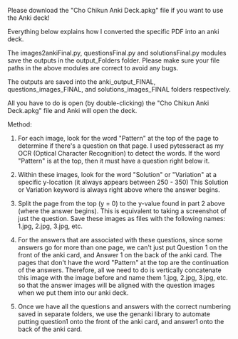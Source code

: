 Please download the "Cho Chikun Anki Deck.apkg" file if you want to use the Anki deck!

Everything below explains how I converted the specific PDF into an anki deck.

The images2ankiFinal.py, questionsFinal.py and solutionsFinal.py modules save the outputs in the output_Folders folder.
Please make sure your file paths in the above modules are correct to avoid any bugs.

The outputs are saved into the anki_output_FINAL, questions_images_FINAL, and solutions_images_FINAL folders respectively. 

All you have to do is open (by double-clicking) the "Cho Chikun Anki Deck.apkg" file and Anki will open the deck.  

Method:

1. For each image, look for the word "Pattern" at the top of the page to determine if there's a question on that page.
   I used pytesseract as my OCR (Optical Character Recognition) to detect the words. 
   If the word "Pattern" is at the top, then it must have a question right below it.

2. Within these images, look for the word "Solution" or "Variation" at a specific y-location (it always appears between 250 - 350)
   This Solution or Variation keyword is always right above where the answer begins. 

3. Split the page from the top (y = 0) to the y-value found in part 2 above (where the answer begins). 
   This is equivalent to taking a screenshot of just the question.
   Save these images as files with the following names: 1.jpg, 2.jpg, 3.jpg, etc.

4. For the answers that are associated with these questions, since some answers go for more than one page, we can't 
   just put Question 1 on the front of the anki card, and Answer 1 on the back of the anki card. 
   The pages that don't have the word "Pattern" at the top are the continuation of the answers.
   Therefore, all we need to do is vertically concatenate this image with the image before and name them 1.jpg, 2.jpg, 3.jpg, etc.
   so that the answer images will be aligned with the question images when we put them into our anki deck.

5. Once we have all the questions and answers with the correct numbering saved in separate folders, we use the genanki 
   library to automate putting question1 onto the front of the anki card, and answer1 onto the back of the anki card.


   
